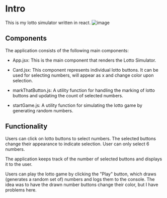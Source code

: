 # Intro

This is my lotto simulator written in react. 
![image](https://github.com/HerbertHomolka1/LottoReact/assets/110294810/d74591db-d0c9-4f67-a267-8a33f5e153f9)



## Components

The application consists of the following main components:

- App.jsx: This is the main component that renders the Lotto Simulator.

- Card.jsx: This component represents individual lotto buttons. It can be used for selecting numbers, will appear as x and change color upon selection. 

- markThatButton.js: A utility function for handling the marking of lotto buttons and updating the count of selected numbers.

- startGame.js: A utility function for simulating the lotto game by generating random numbers.

## Functionality

Users can click on lotto buttons to select numbers. The selected buttons change their appearance to indicate selection. User can only select 6 numbers.

The application keeps track of the number of selected buttons and displays it to the user.

Users can play the lotto game by clicking the "Play" button, which draws (generates a random set of) numbers and logs them to the console. The idea was to have the drawn number buttons change their color, but I have problems here.
